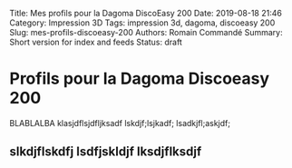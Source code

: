 Title: Mes profils pour la Dagoma DiscoEasy 200
Date: 2019-08-18 21:46
Category: Impression 3D
Tags: impression 3d, dagoma, discoeasy 200
Slug: mes-profils-discoeasy-200
Authors: Romain Commandé
Summary: Short version for index and feeds
Status: draft

# Profils pour la Dagoma Discoeasy 200

BLABLALBA
klasjdflsjdfljksadf lskdjf;lsjkadf; lsadkjfl;askjdf;

## slkdjflskdfj lsdfjskldjf lksdjflksdjf
